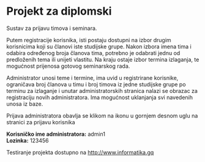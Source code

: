 # Projekt za diplomski
Sustav za prijavu timova i seminara.

Putem registracije korisnika, isti postaju dostupni na izbor drugim korisnicima koji su članovi iste studijske grupe. Nakon izbora imena tima i odabira određenog broja članova tima, potrebno je odabrati jednu od predloženih tema ili unijeti vlastitu. Na kraju ostaje izbor termina izlaganja, te mogućnost prijenosa gotovog seminarskog rada.

Administrator unosi teme i termine, ima uvid u registrirane korisnike, ograničava broj članova u timu i broj timova iz jedne studijske grupe po terminu za izlaganje i unutar administratorskih stranica nalazi se obrazac za registraciju novih administratora. Ima mogućnost uklanjanja svi navedenih unosa iz baze. 

Prijava administratora obavlja se klikom na ikonu u gornjem desnom uglu na stranici za prijavu korisnika

<b>Korisničko ime administratora:</b> admin1<br>
<b>Lozinka:</b> 123456

Testiranje projekta dostupno na http://www.informatika.gq
